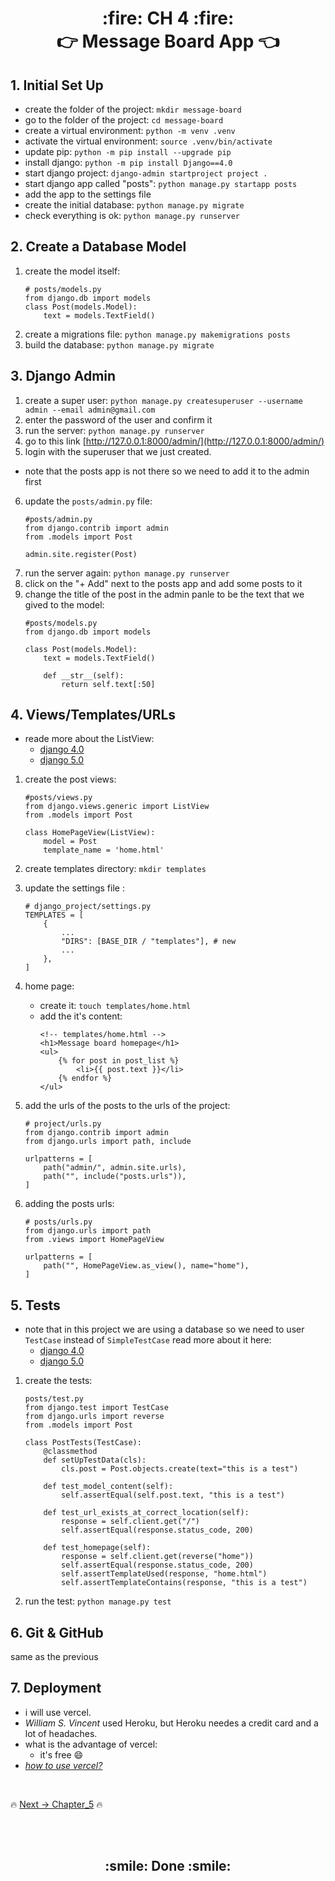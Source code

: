 <h1 align='center'> :fire: CH 4 :fire: <br> 👉 Message Board App 👈</h1>

## 1. Initial Set Up
- create the folder of the project: `mkdir message-board `
- go to the folder of the project: `cd message-board`
- create a virtual environment: `python -m venv .venv`
- activate the virtual environment: `source .venv/bin/activate`
- update pip: `python -m pip install --upgrade pip`
- install django: `python -m pip install Django==4.0`
- start django project: `django-admin startproject project .`
- start django app called "posts": `python manage.py startapp posts`
- add the app to the settings file 
- create the initial database: `python manage.py migrate`
- check everything is ok: `python manage.py runserver`

## 2. Create a Database Model
1. create the model itself: 
    ```
    # posts/models.py
    from django.db import models
    class Post(models.Model):
        text = models.TextField()
    ```
2. create a migrations file: `python manage.py makemigrations posts`
3. build the database: `python manage.py migrate`

## 3. Django Admin
1. create a super user: `python manage.py createsuperuser --username admin --email admin@gmail.com`
2. enter the password of the user and confirm it
3. run the server: `python manage.py runserver`
4. go to this link [http://127.0.0.1:8000/admin/](http://127.0.0.1:8000/admin/)
5. login with the superuser that we just created.

- note that the posts app is not there so we need to add it to the admin first
6. update the `posts/admin.py` file:
    ```
    #posts/admin.py
    from django.contrib import admin
    from .models import Post
    
    admin.site.register(Post)
    ```
7. run the server again: `python manage.py runserver`
8. click on the "+ Add" next to the posts app and add some posts to it
9. change the title of the post in the admin panle to be the text that we gived to the model: 
    ```
    #posts/models.py
    from django.db import models

    class Post(models.Model):
        text = models.TextField()

        def __str__(self):
            return self.text[:50]
    ```
## 4. Views/Templates/URLs
- reade more about the ListView:
    - [django 4.0](https://docs.djangoproject.com/en/4.0/ref/class-based-views/generic-display/#listview)
    - [django 5.0](https://docs.djangoproject.com/en/5.0/ref/class-based-views/generic-display/#listview)

1. create the post views:
    ```
    #posts/views.py
    from django.views.generic import ListView
    from .models import Post

    class HomePageView(ListView):
        model = Post
        template_name = 'home.html'
    ```

2. create templates directory: `mkdir templates`
3. update the settings file :
    ```
    # django_project/settings.py
    TEMPLATES = [
        {
            ...
            "DIRS": [BASE_DIR / "templates"], # new
            ...
        },
    ]
    ```
4. home page:
    - create it: `touch templates/home.html`
    - add the it's content: 
        ```
        <!-- templates/home.html -->
        <h1>Message board homepage</h1>
        <ul>
            {% for post in post_list %}
                <li>{{ post.text }}</li>
            {% endfor %}
        </ul>
        ```
5. add the urls of the posts to the urls of the project: 
    ```
    # project/urls.py
    from django.contrib import admin
    from django.urls import path, include

    urlpatterns = [
        path("admin/", admin.site.urls),
        path("", include("posts.urls")),
    ]
    ```
6. adding the posts urls:
    ```
    # posts/urls.py
    from django.urls import path
    from .views import HomePageView

    urlpatterns = [
        path("", HomePageView.as_view(), name="home"),
    ]
    ```
## 5. Tests
- note that in this project we are using a database so we need to user `TestCase` instead of `SimpleTestCase` read more about it here:
    - [django 4.0](https://docs.djangoproject.com/en/4.0/topics/testing/tools/#django.test.TestCase)
    - [django 5.0](https://docs.djangoproject.com/en/5.0/topics/testing/tools/#django.test.TestCase)

1. create the tests:
    ```
    posts/test.py
    from django.test import TestCase
    from django.urls import reverse
    from .models import Post

    class PostTests(TestCase):
        @classmethod
        def setUpTestData(cls):
            cls.post = Post.objects.create(text="this is a test")
        
        def test_model_content(self):
            self.assertEqual(self.post.text, "this is a test")

        def test_url_exists_at_correct_location(self):
            response = self.client.get("/")
            self.assertEqual(response.status_code, 200)

        def test_homepage(self):
            response = self.client.get(reverse("home"))
            self.assertEqual(response.status_code, 200)
            self.assertTemplateUsed(response, "home.html")
            self.assertTemplateContains(response, "this is a test")
    ```
2. run the test: `python manage.py test`
## 6. Git & GitHub
same as the previous

## 7. Deployment
- i will use vercel.
- *William S. Vincent* used Heroku, but Heroku needes a credit card and a lot of headaches.
- what is the advantage of vercel:
    - it's free :smile:
- [*how to use vercel?*](https://github.com/MansAlien/DFB_Revision/blob/main/important/vercel.md)



<br>

🔥 [Next -> Chapter_5](https://github.com/MansAlien/DFB_Revision/blob/main/Ch_3-pages_app.md) 🔥

<br>
<br>

<h2 align="center"> :smile: Done :smile: </h2>


